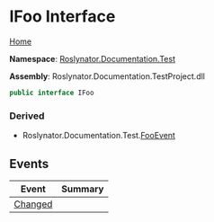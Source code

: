 # IFoo Interface

[Home](../../../../README.md)

**Namespace**: [Roslynator.Documentation.Test](../README.md)

**Assembly**: Roslynator\.Documentation\.TestProject\.dll

```csharp
public interface IFoo
```

### Derived

* Roslynator\.Documentation\.Test\.[FooEvent](../FooEvent/README.md)

## Events

| Event | Summary |
| ----- | ------- |
| [Changed](Changed/README.md) | |

